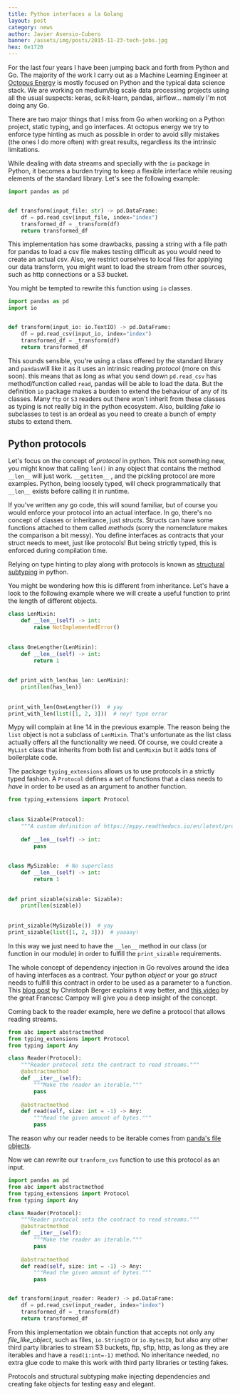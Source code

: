 ```yaml
---
title: Python interfaces a la Golang
layout: post
category: news
author: Javier Asensio-Cubero 
banner: /assets/img/posts/2015-11-23-tech-jobs.jpg
hex: 0e1720
---
```


For the last four years I have been jumping back and forth from Python and Go. The majority of the work I carry out as a Machine Learning Engineer at [Octopus Energy](https://octopus.energy/) is mostly focused on Python and the typical data science stack. We are working on medium/big scale data processing projects using all the usual suspects: keras, scikit-learn, pandas, airflow... namely I'm not doing any Go. 

There are two major things that I miss from Go when working on a Python project, static typing, and go interfaces. At octopus energy we try to enforce type hinting as much as possible in order to avoid silly mistakes (the ones I do more often) with great results, regardless its the intrinsic limitations. 

While dealing with data streams and specially with the `io` package in Python, it becomes a burden trying to keep a flexible interface while reusing elements of the standard library. Let's see the following example:

```python
import pandas as pd


def transform(input_file: str) -> pd.DataFrame:
    df = pd.read_csv(input_file, index="index")
    transformed_df = _transform(df)
    return transformed_df
```

This implementation has some drawbacks, passing a string with a file path for pandas to load a csv file makes testing difficult as you would need to create an actual csv. Also, we restrict ourselves to local files for applying our data transform, you might want to load the stream from other sources, such as http connections or a S3 bucket. 

You might be tempted to rewrite this function using `io` classes. 

```python
import pandas as pd
import io


def transform(input_io: io.TextIO) -> pd.DataFrame:
    df = pd.read_csv(input_io, index="index")
    transformed_df = _transform(df)
    return transformed_df
```

This sounds sensible, you're using a class offered by the standard library and `pandas`will like it as it uses an intrinsic reading _protocol_ (more on this soon). this means that as long as what you send down `pd.read_csv` has method/function called `read`, pandas will be able to load the data. But the definition `io` package makes a burden to extend the behaviour of any of its classes. Many `ftp` or `S3` readers out there won't inherit from these classes as typing is not really big in the python ecosystem. Also, building _fake_ io subclasses to test is an ordeal as you need to create a bunch of empty stubs to extend them.

##  Python protocols

Let's focus on the concept of _protocol_ in python. This not something new, you might know that calling `len()` in any object that contains the method `__len__` will just work. `__getitem__` , and the pickling protocol are more examples. Python, being loosely typed, will check programmatically that `__len__` exists before calling it in runtime. 

If you've written any go code, this will sound familiar, but of course you would enforce your protocol into an actual interface. In go, there's no concept of classes or inheritance, just _structs_. Structs can have some functions attached to them called _methods_ (sorry the nomenclature makes the comparison a bit messy). You define interfaces as contracts that your struct needs to meet, just like protocols! But being strictly typed, this is enforced during compilation time. 

Relying on type hinting to play along with protocols is known as [structural subtyping](https://www.python.org/dev/peps/pep-0544/) in python.

You might be wondering how this is different from inheritance. Let's have a look to the following example where we will create a useful function to print the length of different objects.

```python
class LenMixin:                                        
    def __len__(self) -> int:                          
        raise NotImplementedError()                    
                                                       
                                                       
class OneLengther(LenMixin):                           
    def __len__(self) -> int:                          
        return 1                                       
                                                       
                                                       
def print_with_len(has_len: LenMixin):                 
    print(len(has_len))                                
                                                       
                                                       
print_with_len(OneLengther())  # yay                   
print_with_len(list([1, 2, 3]))  # ney! type error     
```

Mypy will complain at line 14 in the previous example. The reason being the `list` object is not a subclass of `LenMixin`. That's unfortunate as the list class actually offers all the functionality we need. Of course, we could create a `MyList` class that inherits from both list and `LenMixin` but it adds tons of boilerplate code.

The package `typing_extensions` allows us to use protocols in a strictly typed fashion. A `Protocol` defines a set of functions that a class needs to _have_ in order to be used as an argument to another function. 
```python
from typing_extensions import Protocol                                                                        
                                                                                                              
                                                                                                              
class Sizable(Protocol):                                                                                      
    """A custom definition of https://mypy.readthedocs.io/en/latest/protocols.html#sized """                  
                                                                                                              
    def __len__(self) -> int:                                                                                 
        pass                                                                                                  
                                                                                                              
                                                                                                              
class MySizable:  # No superclass                                                                             
    def __len__(self) -> int:                                                                                 
        return 1                                                                                              
                                                                                                              
                                                                                                              
def print_sizable(sizable: Sizable):                                                                          
    print(len(sizable))                                                                                       
                                                                                                              
                                                                                                              
print_sizable(MySizable())  # yay                                                                             
print_sizable(list([1, 2, 3]))  # yaaaay!                                                                     
```

In this way we just need to have the `__len__` method in our class (or function in our module) in order to fulfill the `print_sizable` requirements. 

The whole concept of dependency injection in Go revolves around the idea of having interfaces as a contract. Your python _object_ or your go _struct_ needs to fulfill this contract in order to be used as a parameter to a function. This [blog post](https://appliedgo.net/di/) by Christoph Berger explains it way better, and [this video](https://www.youtube.com/watch%3Fv%3DifBUfIb7kdo) by the great Francesc Campoy will give you a deep insight of the concept.

Coming back to the reader example, here we define a protocol that allows reading streams.
```python
from abc import abstractmethod
from typing_extensions import Protocol
from typing import Any

class Reader(Protocol):
    """Reader protocol sets the contract to read streams."""
    @abstractmethod
    def __iter__(self):
        """Make the reader an iterable."""
        pass
    
    @abstractmethod
    def read(self, size: int = -1) -> Any:
        """Read the given amount of bytes."""
        pass
```

The reason why our reader needs to be iterable comes from [panda's file objects](https://github.com/pandas-dev/pandas/blob/master/pandas/core/dtypes/inference.py%23L194).

Now we can rewrite our `tranform_cvs` function to use this protocol as an input.

```python
import pandas as pd
from abc import abstractmethod
from typing_extensions import Protocol
from typing import Any

class Reader(Protocol):
    """Reader protocol sets the contract to read streams."""
    @abstractmethod
    def __iter__(self):
        """Make the reader an iterable."""
        pass
    
    @abstractmethod
    def read(self, size: int = -1) -> Any:
        """Read the given amount of bytes."""
        pass


def transform(input_reader: Reader) -> pd.DataFrame:
    df = pd.read_csv(input_reader, index="index")
    transformed_df = _transform(df)
    return transformed_df

```
From this implementation we obtain function that accepts not only any _file\_like\_object_, such as files, `io.StringIO` or `io.BytesIO`, but also any other third party libraries to stream S3 buckets, ftp, sftp, http, as long as they are iterables and have a `read(i:int=-1)` method. No inheritance needed, no extra glue code to make this work with third party libraries or testing fakes.

Protocols and structural subtyping make injecting dependencies and creating fake objects for testing easy and elegant.
